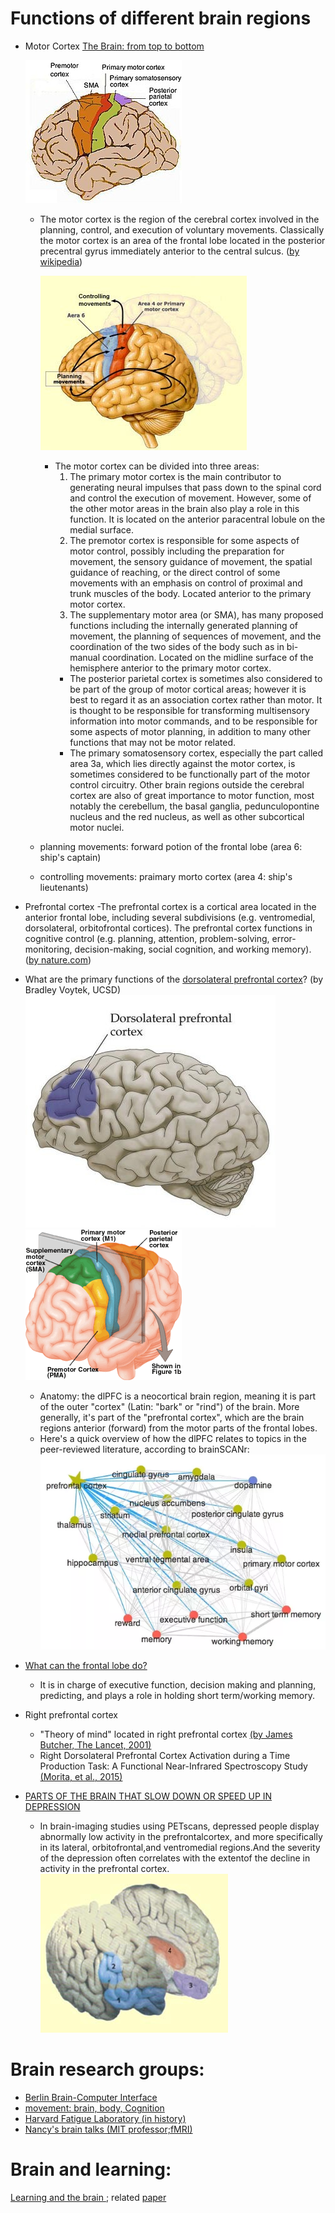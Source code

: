
# Functions of different brain regions 
  - Motor Cortex [The Brain: from top to bottom](http://thebrain.mcgill.ca/flash/d/d_06/d_06_cr/d_06_cr_mou/d_06_cr_mou.html)
	  
	  ![mortor_cortex](/pics/250px-Human_motor_cortex.jpg)  
    - The motor cortex is the region of the cerebral cortex involved in the planning, control, and execution of voluntary movements. Classically the motor cortex is an area of the frontal lobe located in the posterior precentral gyrus immediately anterior to the central sulcus.  ([by wikipedia](https://en.wikipedia.org/wiki/Motor_cortex))    
	  
	  ![motor_cortex](/pics/motor_cortex.jpg)
	  - The motor cortex can be divided into three areas: 
	    1. The primary motor cortex is the main contributor to generating neural impulses that pass down to the spinal cord and control the execution of movement. However, some of the other motor areas in the brain also play a role in this function. It is located on the anterior paracentral lobule on the medial surface. 
        2. The premotor cortex is responsible for some aspects of motor control, possibly including the preparation for movement, the sensory guidance of movement, the spatial guidance of reaching, or the direct control of some movements with an emphasis on control of proximal and trunk muscles of the body. Located anterior to the primary motor cortex. 
        3. The supplementary motor area (or SMA), has many proposed functions including the internally generated planning of movement, the planning of sequences of movement, and the coordination of the two sides of the body such as in bi-manual coordination. Located on the midline surface of the hemisphere anterior to the primary motor cortex. 
        - The posterior parietal cortex is sometimes also considered to be part of the group of motor cortical areas; however it is best to regard it as an association cortex rather than motor. It is thought to be responsible for transforming multisensory information into motor commands, and to be responsible for some aspects of motor planning, in addition to many other functions that may not be motor related.
        - The primary somatosensory cortex, especially the part called area 3a, which lies directly against the motor cortex, is sometimes considered to be functionally part of the motor control circuitry.
        Other brain regions outside the cerebral cortex are also of great importance to motor function, most notably the cerebellum, the basal ganglia, pedunculopontine nucleus and the red nucleus, as well as other subcortical motor nuclei. 
  
    - planning movements: forward potion of the frontal lobe (area 6: ship's captain)
	- controlling movements: praimary morto cortex (area 4: ship's lieutenants)

  - Prefrontal cortex
    -The prefrontal cortex is a cortical area located in the anterior frontal lobe, including several subdivisions (e.g. ventromedial, dorsolateral, orbitofrontal cortices). The prefrontal cortex functions in cognitive control (e.g. planning, attention, problem-solving, error-monitoring, decision-making, social cognition, and working memory). ([by nature.com](https://www.nature.com/subjects/prefrontal-cortex))
  
  - What are the primary functions of the [dorsolateral prefrontal cortex](https://www.quora.com/Neuroanatomy-What-are-the-primary-functions-of-the-dorsolateral-prefrontal-cortex)? (by Bradley Voytek, UCSD)
      ![dlPFC](/pics/dorsolateral_prefrontal_cortex.jpg)         ![cortex](/pics/cortex.gif)  
	- Anatomy: the dlPFC is a neocortical brain region, meaning it is part of the outer "cortex" (Latin: "bark" or "rind") of the brain. More generally, it's part of the "prefrontal cortex", which are the brain regions anterior (forward) from the motor parts of the frontal lobes. 
    - Here's a quick overview of how the dlPFC relates to topics in the peer-reviewed literature, according to brainSCANr:
	    ![dlPFC_functions](/pics/dlPFC_functions.png)
	
 - [What can the frontal lobe do?](https://www.quora.com/What-can-the-frontal-lobe-do)
    - It is in charge of executive function, decision making and planning, predicting, and plays a role in holding short term/working memory.
 
 
 - Right prefrontal cortex
    - "Theory of mind" located in right prefrontal cortex [(by James Butcher, The Lancet, 2001)](https://www.thelancet.com/journals/lancet/article/PIIS0140-6736(05)71501-4/fulltext)
    - Right Dorsolateral Prefrontal Cortex Activation during a Time Production Task: A Functional Near-Infrared Spectroscopy Study [(Morita, et al., 2015)](https://www.hindawi.com/journals/ajn/2015/189060/)

 - [PARTS OF THE BRAIN THAT SLOW DOWN OR SPEED UP IN DEPRESSION](http://thebrain.mcgill.ca/flash/i/i_08/i_08_cr/i_08_cr_dep/i_08_cr_dep.html)
   - In brain-imaging studies using PETscans, depressed people display abnormally low activity in the prefrontalcortex, and more specifically in its lateral, orbitofrontal,and ventromedial regions.And the severity of the depression often correlates with the extentof the decline in activity in the prefrontal cortex. 
	  ![cortex](/pics/cortex.jpg)
	
	
# Brain research groups:
  - [Berlin Brain-Computer Interface](https://github.com/bbci)
  - [movement: brain, body, Cognition](https://www.facebook.com/movement2017/)
  - [Harvard Fatigue Laboratory (in history)](http://www.humankinetics.com/excerpts/excerpts/harvard-fatigue-laboratory-influential-in-promoting-exercise-physiology-research)
  - [Nancy's brain talks (MIT professor;fMRI)](https://nancysbraintalks.mit.edu/)


# Brain and learning:
[Learning and the brain ](https://www.learningandthebrain.com/blog/technology-and-divided-attention/); related [paper](https://link.springer.com/article/10.1007/s10739-014-9387-y)

